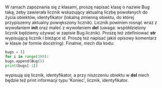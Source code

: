 W ramach zapoznania się z klasami, proszę napisać klasę o nazwie Bug taką, żeby zawierała licznik wskazujący
aktualną liczbę powołanych do życia obiektów, identyfikator (lokalną zmienną obiektu, do której przypiszemy
aktualny powiększony licznik). Licznik powinien rosnąć wraz z wywołaniem __init__ oraz maleć z wywołaniem
__del__ (uwaga: współdzielony licznik będziemy używać w zapisie Bug.licznik). Proszę też zdefiniować __str__
wypisującą licznik i bieżące id. Proszę też napisać jakiś opisowy komentarz w klasie (w formie docstring). Finalnie,
niech dla kodu:
```python
bugs = []
for i in range(100):
bugs.append(Bug())
print(bugs[-1])
```
wypisują się licznik, identyfikator, a przy niszczeniu obiektu w __del__ niech będzie też print informacji typu
'Koniec', licznik, identyfikator.
